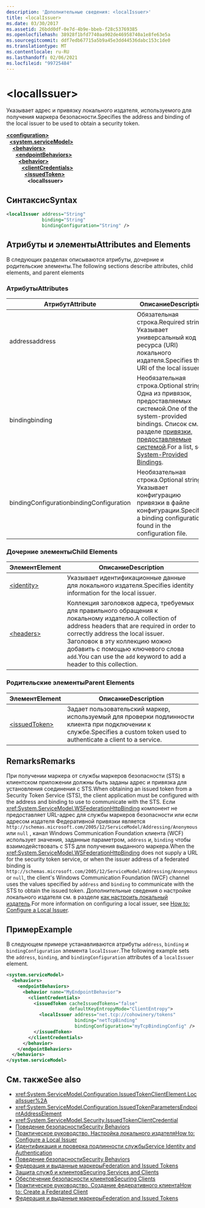 ```yaml
---
description: 'Дополнительные сведения: <localIssuer>'
title: <localIssuer>
ms.date: 03/30/2017
ms.assetid: 26bdd0df-0e7d-4b9e-bbeb-f28c53769385
ms.openlocfilehash: 38928f1bfd7740aa902de46958740a1e8fe63e5a
ms.sourcegitcommit: ddf7edb67715a5b9a45e3dd44536dabc153c1de0
ms.translationtype: MT
ms.contentlocale: ru-RU
ms.lasthandoff: 02/06/2021
ms.locfileid: "99725484"
---
```

# \<localIssuer>

<span data-ttu-id="2ee4d-102">Указывает адрес и привязку локального издателя, используемого для получения маркера безопасности.</span><span class="sxs-lookup"><span data-stu-id="2ee4d-102">Specifies the address and binding of the local issuer to be used to obtain a security token.</span></span>  
  
[**\<configuration>**](../configuration-element.md)\
&nbsp;&nbsp;[**\<system.serviceModel>**](system-servicemodel.md)\
&nbsp;&nbsp;&nbsp;&nbsp;[**\<behaviors>**](behaviors.md)\
&nbsp;&nbsp;&nbsp;&nbsp;&nbsp;&nbsp;[**\<endpointBehaviors>**](endpointbehaviors.md)\
&nbsp;&nbsp;&nbsp;&nbsp;&nbsp;&nbsp;&nbsp;&nbsp;[**\<behavior>**](behavior-of-endpointbehaviors.md)\
&nbsp;&nbsp;&nbsp;&nbsp;&nbsp;&nbsp;&nbsp;&nbsp;&nbsp;&nbsp;[**\<clientCredentials>**](clientcredentials.md)\
&nbsp;&nbsp;&nbsp;&nbsp;&nbsp;&nbsp;&nbsp;&nbsp;&nbsp;&nbsp;&nbsp;&nbsp;[**\<issuedToken>**](issuedtoken.md)\
&nbsp;&nbsp;&nbsp;&nbsp;&nbsp;&nbsp;&nbsp;&nbsp;&nbsp;&nbsp;&nbsp;&nbsp;&nbsp;&nbsp;**\<localIssuer>**  
  
## <a name="syntax"></a><span data-ttu-id="2ee4d-103">Синтаксис</span><span class="sxs-lookup"><span data-stu-id="2ee4d-103">Syntax</span></span>  
  
```xml  
<localIssuer address="String"
             binding="String"
             bindingConfiguration="String" />
```  
  
## <a name="attributes-and-elements"></a><span data-ttu-id="2ee4d-104">Атрибуты и элементы</span><span class="sxs-lookup"><span data-stu-id="2ee4d-104">Attributes and Elements</span></span>  

 <span data-ttu-id="2ee4d-105">В следующих разделах описываются атрибуты, дочерние и родительские элементы.</span><span class="sxs-lookup"><span data-stu-id="2ee4d-105">The following sections describe attributes, child elements, and parent elements</span></span>  
  
### <a name="attributes"></a><span data-ttu-id="2ee4d-106">Атрибуты</span><span class="sxs-lookup"><span data-stu-id="2ee4d-106">Attributes</span></span>  
  
|<span data-ttu-id="2ee4d-107">Атрибут</span><span class="sxs-lookup"><span data-stu-id="2ee4d-107">Attribute</span></span>|<span data-ttu-id="2ee4d-108">Описание</span><span class="sxs-lookup"><span data-stu-id="2ee4d-108">Description</span></span>|  
|---------------|-----------------|  
|<span data-ttu-id="2ee4d-109">address</span><span class="sxs-lookup"><span data-stu-id="2ee4d-109">address</span></span>|<span data-ttu-id="2ee4d-110">Обязательная строка.</span><span class="sxs-lookup"><span data-stu-id="2ee4d-110">Required string.</span></span> <span data-ttu-id="2ee4d-111">Указывает универсальный код ресурса (URI) локального издателя.</span><span class="sxs-lookup"><span data-stu-id="2ee4d-111">Specifies the URI of the local issuer.</span></span>|  
|<span data-ttu-id="2ee4d-112">binding</span><span class="sxs-lookup"><span data-stu-id="2ee4d-112">binding</span></span>|<span data-ttu-id="2ee4d-113">Необязательная строка.</span><span class="sxs-lookup"><span data-stu-id="2ee4d-113">Optional string.</span></span> <span data-ttu-id="2ee4d-114">Одна из привязок, предоставляемых системой.</span><span class="sxs-lookup"><span data-stu-id="2ee4d-114">One of the system-provided bindings.</span></span> <span data-ttu-id="2ee4d-115">Список см. в разделе [привязки, предоставляемые системой](../../../wcf/system-provided-bindings.md).</span><span class="sxs-lookup"><span data-stu-id="2ee4d-115">For a list, see [System-Provided Bindings](../../../wcf/system-provided-bindings.md).</span></span>|  
|<span data-ttu-id="2ee4d-116">bindingConfiguration</span><span class="sxs-lookup"><span data-stu-id="2ee4d-116">bindingConfiguration</span></span>|<span data-ttu-id="2ee4d-117">Необязательная строка.</span><span class="sxs-lookup"><span data-stu-id="2ee4d-117">Optional string.</span></span> <span data-ttu-id="2ee4d-118">Указывает конфигурацию привязки в файле конфигурации.</span><span class="sxs-lookup"><span data-stu-id="2ee4d-118">Specifies a binding configuration found in the configuration file.</span></span>|  
  
### <a name="child-elements"></a><span data-ttu-id="2ee4d-119">Дочерние элементы</span><span class="sxs-lookup"><span data-stu-id="2ee4d-119">Child Elements</span></span>  
  
|<span data-ttu-id="2ee4d-120">Элемент</span><span class="sxs-lookup"><span data-stu-id="2ee4d-120">Element</span></span>|<span data-ttu-id="2ee4d-121">Описание</span><span class="sxs-lookup"><span data-stu-id="2ee4d-121">Description</span></span>|  
|-------------|-----------------|  
|[\<identity>](identity.md)|<span data-ttu-id="2ee4d-122">Указывает идентификационные данные для локального издателя.</span><span class="sxs-lookup"><span data-stu-id="2ee4d-122">Specifies identity information for the local issuer.</span></span>|  
|[\<headers>](headers-element.md)|<span data-ttu-id="2ee4d-123">Коллекция заголовков адреса, требуемых для правильного обращения к локальному издателю.</span><span class="sxs-lookup"><span data-stu-id="2ee4d-123">A collection of address headers that are required in order to correctly address the local issuer.</span></span> <span data-ttu-id="2ee4d-124">Заголовок в эту коллекцию можно добавить с помощью ключевого слова `add`.</span><span class="sxs-lookup"><span data-stu-id="2ee4d-124">You can use the `add` keyword to add a header to this collection.</span></span>|  
  
### <a name="parent-elements"></a><span data-ttu-id="2ee4d-125">Родительские элементы</span><span class="sxs-lookup"><span data-stu-id="2ee4d-125">Parent Elements</span></span>  
  
|<span data-ttu-id="2ee4d-126">Элемент</span><span class="sxs-lookup"><span data-stu-id="2ee4d-126">Element</span></span>|<span data-ttu-id="2ee4d-127">Описание</span><span class="sxs-lookup"><span data-stu-id="2ee4d-127">Description</span></span>|  
|-------------|-----------------|  
|[\<issuedToken>](issuedtoken.md)|<span data-ttu-id="2ee4d-128">Задает пользовательский маркер, используемый для проверки подлинности клиента при подключении к службе.</span><span class="sxs-lookup"><span data-stu-id="2ee4d-128">Specifies a custom token used to authenticate a client to a service.</span></span>|  
  
## <a name="remarks"></a><span data-ttu-id="2ee4d-129">Remarks</span><span class="sxs-lookup"><span data-stu-id="2ee4d-129">Remarks</span></span>  

 <span data-ttu-id="2ee4d-130">При получении маркера от службы маркеров безопасности (STS) в клиентском приложении должны быть заданы адрес и привязка для установления соединения с STS.</span><span class="sxs-lookup"><span data-stu-id="2ee4d-130">When obtaining an issued token from a Security Token Service (STS), the client application must be configured with the address and binding to use to communicate with the STS.</span></span> <span data-ttu-id="2ee4d-131">Если <xref:System.ServiceModel.WSFederationHttpBinding> компонент не предоставляет URL-адрес для службы маркеров безопасности или если адресом издателя Федеративной привязки является `http://schemas.microsoft.com/2005/12/ServiceModel/Addressing/Anonymous` или `null` , канал Windows Communication Foundation клиента (WCF) использует значения, заданные параметром, `address` и, `binding` чтобы взаимодействовать с STS для получения выданного маркера.</span><span class="sxs-lookup"><span data-stu-id="2ee4d-131">When the <xref:System.ServiceModel.WSFederationHttpBinding> does not supply a URL for the security token service, or when the issuer address of a federated binding is `http://schemas.microsoft.com/2005/12/ServiceModel/Addressing/Anonymous` or `null`, the client's Windows Communication Foundation (WCF) channel uses the values specified by `address` and `binding` to communicate with the STS to obtain the issued token.</span></span> <span data-ttu-id="2ee4d-132">Дополнительные сведения о настройке локального издателя см. в разделе [как настроить локальный издатель](../../../wcf/feature-details/how-to-configure-a-local-issuer.md).</span><span class="sxs-lookup"><span data-stu-id="2ee4d-132">For more information on configuring a local issuer, see [How to: Configure a Local Issuer](../../../wcf/feature-details/how-to-configure-a-local-issuer.md).</span></span>  
  
## <a name="example"></a><span data-ttu-id="2ee4d-133">Пример</span><span class="sxs-lookup"><span data-stu-id="2ee4d-133">Example</span></span>  

 <span data-ttu-id="2ee4d-134">В следующем примере устанавливаются атрибуты `address`, `binding` и `bindingConfiguration` элемента `localIssuer`.</span><span class="sxs-lookup"><span data-stu-id="2ee4d-134">The following example sets the `address`, `binding`, and `bindingConfiguration` attributes of a `localIssuer` element.</span></span>  
  
```xml  
<system.serviceModel>
  <behaviors>
    <endpointBehaviors>
      <behavior name="MyEndpointBehavior">
        <clientCredentials>
          <issuedToken cacheIssuedTokens="false"
                       defaultKeyEntropyMode="ClientEntropy">
            <localIssuer address="net.tcp://cohowinery/tokens"
                         binding="netTcpBinding"
                         bindingConfiguration="myTcpBindingConfig" />
          </issuedToken>
        </clientCredentials>
      </behavior>
    </endpointBehaviors>
  </behaviors>
</system.serviceModel>
```  
  
## <a name="see-also"></a><span data-ttu-id="2ee4d-135">См. также</span><span class="sxs-lookup"><span data-stu-id="2ee4d-135">See also</span></span>

- <xref:System.ServiceModel.Configuration.IssuedTokenClientElement.LocalIssuer%2A>
- <xref:System.ServiceModel.Configuration.IssuedTokenParametersEndpointAddressElement>
- <xref:System.ServiceModel.Security.IssuedTokenClientCredential>
- [<span data-ttu-id="2ee4d-136">Поведение безопасности</span><span class="sxs-lookup"><span data-stu-id="2ee4d-136">Security Behaviors</span></span>](../../../wcf/feature-details/security-behaviors-in-wcf.md)
- [<span data-ttu-id="2ee4d-137">Практическое руководство. Настройка локального издателя</span><span class="sxs-lookup"><span data-stu-id="2ee4d-137">How to: Configure a Local Issuer</span></span>](../../../wcf/feature-details/how-to-configure-a-local-issuer.md)
- [<span data-ttu-id="2ee4d-138">Идентификация и проверка подлинности службы</span><span class="sxs-lookup"><span data-stu-id="2ee4d-138">Service Identity and Authentication</span></span>](../../../wcf/feature-details/service-identity-and-authentication.md)
- [<span data-ttu-id="2ee4d-139">Поведение безопасности</span><span class="sxs-lookup"><span data-stu-id="2ee4d-139">Security Behaviors</span></span>](../../../wcf/feature-details/security-behaviors-in-wcf.md)
- [<span data-ttu-id="2ee4d-140">Федерация и выданные маркеры</span><span class="sxs-lookup"><span data-stu-id="2ee4d-140">Federation and Issued Tokens</span></span>](../../../wcf/feature-details/federation-and-issued-tokens.md)
- [<span data-ttu-id="2ee4d-141">Защита служб и клиентов</span><span class="sxs-lookup"><span data-stu-id="2ee4d-141">Securing Services and Clients</span></span>](../../../wcf/feature-details/securing-services-and-clients.md)
- [<span data-ttu-id="2ee4d-142">Обеспечение безопасности клиентов</span><span class="sxs-lookup"><span data-stu-id="2ee4d-142">Securing Clients</span></span>](../../../wcf/securing-clients.md)
- [<span data-ttu-id="2ee4d-143">Практическое руководство. Создание федеративного клиента</span><span class="sxs-lookup"><span data-stu-id="2ee4d-143">How to: Create a Federated Client</span></span>](../../../wcf/feature-details/how-to-create-a-federated-client.md)
- [<span data-ttu-id="2ee4d-144">Федерация и выданные маркеры</span><span class="sxs-lookup"><span data-stu-id="2ee4d-144">Federation and Issued Tokens</span></span>](../../../wcf/feature-details/federation-and-issued-tokens.md)
